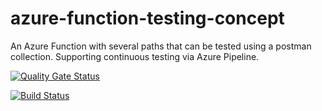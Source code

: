 # azure-function-testing-concept
An Azure Function with several paths that can be tested using a postman collection. Supporting continuous testing via Azure Pipeline.

[![Quality Gate Status](https://sonarcloud.io/api/project_badges/measure?project=4Com_azure-function-testing-concept&metric=alert_status)](https://sonarcloud.io/summary/new_code?id=4Com_azure-function-testing-concept)

[![Build Status](https://dev.azure.com/Internal-Development/Spikes/_apis/build/status/4Com.azure-function-testing-concept?branchName=main&jobName=BuildFunction)](https://dev.azure.com/Internal-Development/Spikes/_build/latest?definitionId=138&branchName=main)
